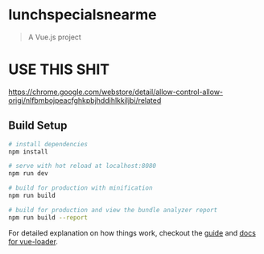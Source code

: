 # lunchspecialsnearme

> A Vue.js project

# USE THIS SHIT

https://chrome.google.com/webstore/detail/allow-control-allow-origi/nlfbmbojpeacfghkpbjhddihlkkiljbi/related

## Build Setup

``` bash
# install dependencies
npm install

# serve with hot reload at localhost:8080
npm run dev

# build for production with minification
npm run build

# build for production and view the bundle analyzer report
npm run build --report
```

For detailed explanation on how things work, checkout the [guide](http://vuejs-templates.github.io/webpack/) and [docs for vue-loader](http://vuejs.github.io/vue-loader).

